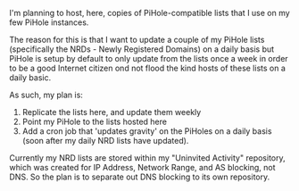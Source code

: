 I'm planning to host, here, copies of PiHole-compatible lists that I use on my few PiHole instances.

The reason for this is that I want to update a couple of my PiHole lists (specifically the NRDs - Newly Registered Domains) on a daily basis but PiHole is setup by default to only update from the lists once a week in order to be a good Internet citizen ond not flood the kind hosts of these lists on a daily basic.

As such, my plan is:
1. Replicate the lists here, and update them weekly
2. Point my PiHole to the lists hosted here
3. Add a cron job that 'updates gravity' on the PiHoles on a daily basis (soon after my daily NRD lists have updated).

Currently my NRD lists are stored within my "Uninvited Activity" repository, which was created for IP Address, Network Range, and AS blocking, not DNS. So the plan is to separate out DNS blocking to its own repository.

